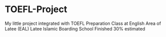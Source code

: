 # TOEFL-Project
My little project integrated with TOEFL Preparation Class at English Area of Latee (EAL) Latee Islamic Boarding School
Finished 30% estimated
